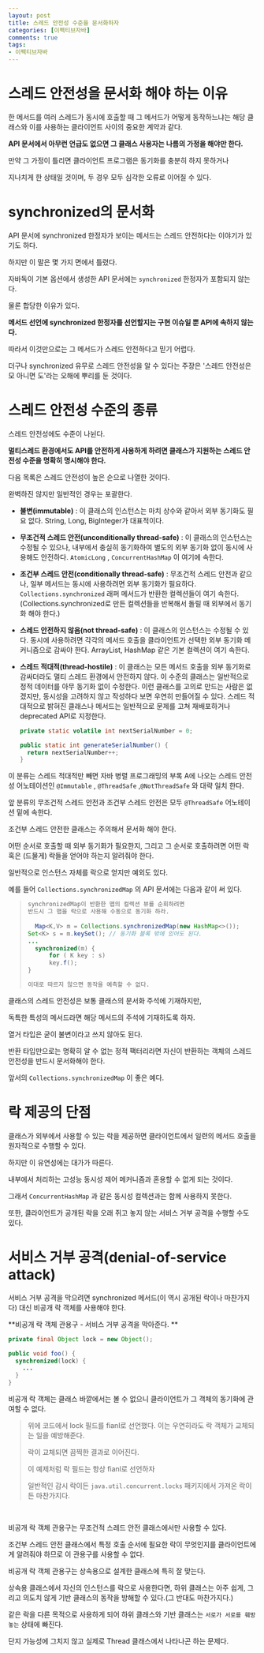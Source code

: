 ```yaml
---
layout: post
title: 스레드 안전성 수준을 문서화하자
categories: [이펙티브자바]
comments: true 
tags:
- 이펙티브자바
---
```




# 스레드 안전성을 문서화 해야 하는 이유

한 메서드를 여러 스레드가 동시에 호출할 때 그 메서드가 어떻게 동작하느냐는 해당 클래스와 이를 사용하는 클라이언트 사이의 중요한 계약과 같다.

**API 문서에서 아무런 언급도 없으면 그 클래스 사용자는 나름의 가정을 해야만 한다.**

만약 그 가정이 틀리면 클라이언트 프로그램은 동기화를 충분히 하지 못하거나 

지나치게 한 상태일 것이며, 두 경우 모두 심각한 오류로 이어질 수 있다.



# synchronized의 문서화

API 문서에 synchronized 한정자가 보이는 메서드는 스레드 안전하다는 이야기가 있기도 하다.

하지만 이 말은 몇 가지 면에서 틀렸다.

자바독이 기본 옵션에서 생성한 API 문서에는 `synchronized` 한정자가 포함되지 않는다.

물론 합당한 이유가 있다. 

**메서드 선언에 synchronized 한정자를 선언할지는 구현 이슈일 뿐 API에 속하지 않는다.**

따라서 이것만으로는 그 메서드가 스레드 안전하다고 믿기 어렵다.

더구나 synchronized 유무로 스레드 안전성을 알 수 있다는 주장은 '스레드 안전성은 모 아니면 도'라는 오해에 뿌리를 둔 것이다.

# 스레드 안전성 수준의 종류

스레드 안전성에도 수준이 나뉜다.

**멀티스레드 환경에서도 API를 안전하게 사용하게 하려면 클래스가 지원하는 스레드 안전성 수준을 명확히 명시해야 한다.**

다음 목록은 스레드 안전성이 높은 순으로 나열한 것이다.

완벽하진 않지만 일반적인 경우는 포괄한다.

- **불변(immutable)** : 이 클래스의 인스턴스는 마치 상수와 같아서 외부 동기화도 필요 없다. String, Long, BigInteger가 대표적이다.

- **무조건적 스레드 안전(unconditionally thread-safe)** : 이 클래스의 인스턴스는 수정될 수 있으나, 내부에서 충실히 동기화하여 별도의 외부 동기화 없이 동시에 사용해도 안전하다. `AtomicLong` , `ConcurrentHashMap` 이 여기에 속한다.

- **조건부 스레드 안전(conditionally thread-safe)** : 무조건적 스레드 안전과 같으나, 일부 메서드는 동시에 사용하려면 외부 동기화가 필요하다. `Collections.synchronized` 래퍼 메서드가 반환한 컬렉션들이 여기 속한다.(Collections.synchronized로 만든 컬렉션들을 반복해서 돌릴 때 외부에서 동기화 해야 한다.)

- **스레드 안전하지 않음(not thread-safe)** : 이 클래스의 인스턴스는 수정될 수 있다. 동시에 사용하려면 각각의 메서드 호출을 클라이언트가 선택한 외부 동기화 메커니즘으로 감싸야 한다. ArrayList, HashMap 같은 기본 컬렉션이 여기 속한다.

- **스레드 적대적(thread-hostile)** : 이 클래스는 모든 메서드 호출을 외부 동기화로 감싸더라도 멀티 스레드 환경에서 안전하지 않다. 이 수준의 클래스는 일반적으로 정적 데이터를 아무 동기화 없이 수정한다. 이런 클래스를 고의로 만드는 사람은 없겠지만, 동시성을 고려하지 않고 작성하다 보면 우연히 만들어질 수 있다. 스레드 적대적으로 밝혀진 클래스나 메서드는 일반적으로 문제를 고쳐 재배포하거나 deprecated API로 지정한다.

  ```java
  private static volatile int nextSerialNumber = 0;
  
  public static int generateSerialNumber() {
    return nextSerialNumber++;
  }
  ```

이 분류는 스레드 적대적만 빼면 자바 병렬 프로그래밍의 부록 A에 나오는 스레드 안전성 어노테이션인 `@Immutable` , `@ThreadSafe` ,`@NotThreadSafe`  와 대략 일치 한다.

앞 분류의 무조건적 스레드 안전과 조건부 스레드 안전은 모두 `@ThreadSafe` 어노테이션 밑에 속한다. 

조건부 스레드 안전한 클래스는 주의해서 문서화 해야 한다.

어떤 순서로 호출할 때 외부 동기화가 필요한지, 그리고 그 순서로 호출하려면 어떤 락 혹은 (드물게) 락들을 얻어야 하는지 알려줘야 한다.

일반적으로 인스턴스 자체를 락으로 얻지만 예외도 있다.

예를 들어 `Collections.synchronizedMap` 의 API 문서에는 다음과 같이 써 있다.

> ```java
> synchronizedMap이 반환한 맵의 컬렉션 뷰를 순회하려면 
> 반드시 그 맵을 락으로 사용해 수동으로 동기화 하라.
>  
>   Map<K,V> m = Collections.synchronizedMap(new HashMap<>());
> Set<K> s = m.keySet(); // 동기화 블록 밖에 있어도 된다.
> ...
>   synchronized(m) {
>   	for ( K key : s)
>       key.f();
> }
> 
> 이대로 따르지 않으면 동작을 예측할 수 없다.
> ```

클래스의 스레드 안전성은 보통 클래스의 문서화 주석에 기재하지만,

독특한 특성의 메서드라면 해당 메서드의 주석에 기재하도록 하자.

열거 타입은 굳이 불변이라고 쓰지 않아도 된다.

반환 타입만으로는 명확히 알 수 없는 정적 팩터리라면 자신이 반환하는 객체의 스레드 안전성을 반드시 문서화해야 한다.

앞서의 `Collections.synchronizedMap` 이 좋은 예다.

# 락 제공의 단점

클래스가 외부에서 사용할 수 있는 락을 제공하면 클라이언트에서 일련의 메서드 호출을 원자적으로 수행할 수 있다.

하지만 이 유연성에는 대가가 따른다.

내부에서 처리하는 고성능 동시성 제어 메커니즘과 혼용할 수 없게 되는 것이다.

그래서 `ConcurrentHashMap` 과 같은 동시성 컬렉션과는 함께 사용하지 못한다.

또한, 클라이언트가 공개된 락을 오래 쥐고 놓지 않는 서비스 거부 공격을 수행할 수도 있다.



# 서비스 거부 공격(denial-of-service attack)

서비스 거부 공격을 막으려면 synchronized 메서드(이 역시 공개된 락이나 마찬가지다) 대신 비공개 락 객체를 사용해야 한다.

**비공개 락 객체 관용구 - 서비스 거부 공격을 막아준다. **

```java
private final Object lock = new Object();

public void foo() {
  synchronized(lock) {
    ...
  }
}
```

비공개 락 객체는 클래스 바깥에서는 볼 수 없으니 클라이언트가 그 객체의 동기화에 관여할 수 없다.

> 위에 코드에서 lock 필드를 fianl로 선언했다. 이는 우연히라도 락 객체가 교체되는 일을 예방해준다.
>
> 락이 교체되면 끔찍한 결과로 이어진다.
>
> 이 예제처럼 락 필드는 항상 fianl로 선언하자
>
> 일반적인 감시 락이든 `java.util.concurrent.locks` 패키지에서 가져온 락이든 마찬가지다.

​	

비공개 락 객체 관용구는 무조건적 스레드 안전 클래스에서만 사용할 수 있다.

조건부 스레드 안전 클래스에서 특정 호출 순서에 필요한 락이 무엇인지를 클라이언트에게 알려줘야 하므로 이 관용구를 사용할 수 없다.

비공개 락 객체 관용구는 상속용으로 설계한 클래스에 특히 잘 맞는다.

상속용 클래스에서 자신의 인스턴스를 락으로 사용한다면, 하위 클래스는 아주 쉽게, 그리고 의도치 않게 기반 클래스의 동작을 방해할 수 있다.(그 반대도 마찬가지다.)

같은 락을 다른 목적으로 사용하게 되어 하위 클래스와 기반 클래스는 `서로가 서로를 훼방놓는` 상태에 빠진다.

단지 가능성에 그치지 않고 실제로 Thread 클래스에서 나타나곤 하는 문제다.
